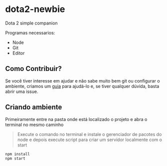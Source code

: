 # dota2-newbie
Dota 2 simple companion

Programas necessarios:

* Node
* Git
* Editor

## Como Contribuir?

Se você tiver interesse em ajudar e não sabe muito bem git ou configurar o ambiente, criamos um [guia](https://github.com/paulonotz0r/dota2-newbie/CONTRIBUTING.md) para ajudá-lo e, se tiver qualquer dúvida, basta abrir uma issue.

## Criando ambiente

Primeiramente entre na pasta onde está localizado o projeto e abra o terminal no mesmo caminho

> Execute o comando no terminal e instale o gerenciador de pacotes do node e depois execute script para criar um servidor localmente com o start
    
    npm install
    npm start
    

